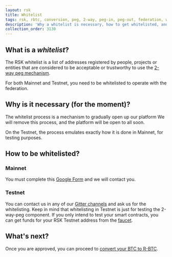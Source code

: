 ```yaml
---
layout: rsk
title: Whitelist
tags: rsk, rbtc, conversion, peg, 2-way, peg-in, peg-out, federation, whitelist
description: 'Why a whitelist is necessary, how to get whitelisted, and what is next'
collection_order: 3130
---
```


## What is a _whitelist_?

The RSK whitelist is a list of addresses registered by people,
projects or entities that are considered to be
acceptable or trustworthy to use the
[2-way peg mechanism](https://www.rsk.co/blog/sidechains-drivechains-and-rsk-2-way-peg-design).

For both Mainnet and Testnet, you need to be whitelisted to
operate with the federation.

## Why is it necessary (for the moment)?

The whitelist process is a mechanism to gradually open up our platform
 We will remove this process, and the platform will be open to all soon.

On the Testnet, the process emulates exactly how it is done in Mainnet,
for testing purposes.

## How to be whitelisted?

### Mainnet

You must complete this [Google Form](https://docs.google.com/forms/d/e/1FAIpQLSfoG_qF5wPY27tqcYnFbzNv4uwwDq6JeBe5no_zoYvKH62mBA/viewform) and we will contact you.

### Testnet

You can contact us in any of our
[Gitter channels](https://gitter.im/rsksmart/getting-started)
and ask us for the whitelisting.
Keep in mind that whitelisting in Testnet is just for
testing the 2-way-peg component.
If you only intend to test your smart contracts,
you can get funds for your RSK Testnet address from the
[faucet](https://faucet.testnet.rsk.co).

## What's next?

Once you are approved, you can proceed to
[convert your BTC to R-BTC](/rsk/rbtc/conversion).
